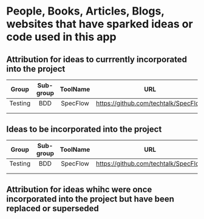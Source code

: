 <H1> People, Books, Articles, Blogs, websites that have sparked ideas or code used in this app

<H2> Attribution for ideas to currrently incorporated into the project

|  Group  | Sub-group | ToolName |                  URL                 | NuGet                                    | Date Added | ByWhom |
|:-------:|:---------:|:--------:|:------------------------------------:|------------------------------------------|:----------:|--------|
| Testing | BDD       | SpecFlow | https://github.com/techtalk/SpecFlow | https://www.nuget.org/packages/SpecFlow/ | 06/17/2018 | WGH    |
|         |           |          |                                      |                                          |            |        |
|         |           |          |                                      |                                          |            |        |

<H2> Ideas to be incorporated into the project

|  Group  | Sub-group | ToolName |                  URL                 | NuGet                                    | Date Added | ByWhom |
|:-------:|:---------:|:--------:|:------------------------------------:|------------------------------------------|:----------:|--------|
| Testing | BDD       | SpecFlow | https://github.com/techtalk/SpecFlow | https://www.nuget.org/packages/SpecFlow/ | 06/17/2018 | WGH    |
|         |           |          |                                      |                                          |            |        |
|         |           |          |                                      |                                          |            |        |

<H2> Attribution for ideas whihc were once incorporated into the project but have been replaced or superseded

